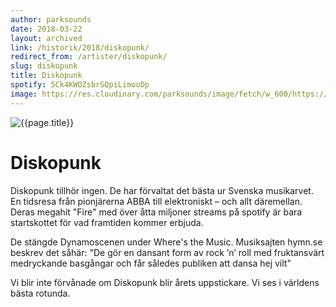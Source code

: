 ```yaml
---
author: parksounds
date: 2018-03-22
layout: archived
link: /historik/2018/diskopunk/
redirect_from: /artister/diskopunk/
slug: diskopunk
title: Diskopunk
spotify: 5Ck4KWOZsbrSQpiLimooDp
image: https://res.cloudinary.com/parksounds/image/fetch/w_600/https://parksounds.se/images/artists/diskopunk-park-sounds-2018.jpg
---
```


![{{page.title}}]({{page.image}})

# Diskopunk

Diskopunk tillhör ingen. De har förvaltat det bästa ur Svenska musikarvet. En tidsresa från pionjärerna ABBA till elektroniskt – och allt däremellan. Deras megahit "Fire" med över åtta miljoner streams på spotify är bara startskottet för vad framtiden kommer erbjuda. 

De stängde Dynamoscenen under Where's the Music. Musiksajten hymn.se beskrev det såhär:
"De gör en dansant form av rock ’n’ roll med fruktansvärt medryckande basgångar och får således publiken att dansa hej vilt" 

Vi blir inte förvånade om Diskopunk blir årets uppstickare. Vi ses i världens bästa rotunda.
